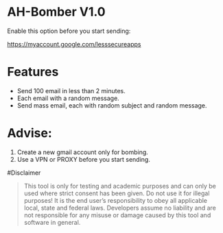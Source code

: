 # AH-Bomber V1.0

Enable this option before you start sending:

https://myaccount.google.com/lesssecureapps

# Features
- Send 100 email in less than 2 minutes.
- Each email with a random message.
- Send mass email, each with random subject and random message.


# Advise:
1. Create a new gmail account only for bombing.
2. Use a VPN or PROXY before you start sending.

#Disclaimer

>This tool is only for testing and academic purposes and can only be used where strict consent has been given. Do not use it for illegal purposes! It is the end user’s responsibility to obey all applicable local, state and federal laws. Developers assume no liability and are not responsible for any misuse or damage caused by this tool and software in general.
